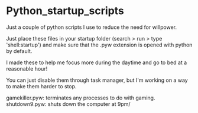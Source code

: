 # Python_startup_scripts
Just a couple of python scripts I use to reduce the need for willpower.

Just place these files in your startup folder (search > run > type 'shell:startup') and make sure that the .pyw extension is opened with python by default.

I made these to help me focus more during the daytime and go to bed at a reasonable hour!

You can just disable them through task manager, but I'm working on a way to make them harder to stop.

gamekiller.pyw: terminates any processes to do with gaming.
shutdown9.pyw: shuts down the computer at 9pm/
